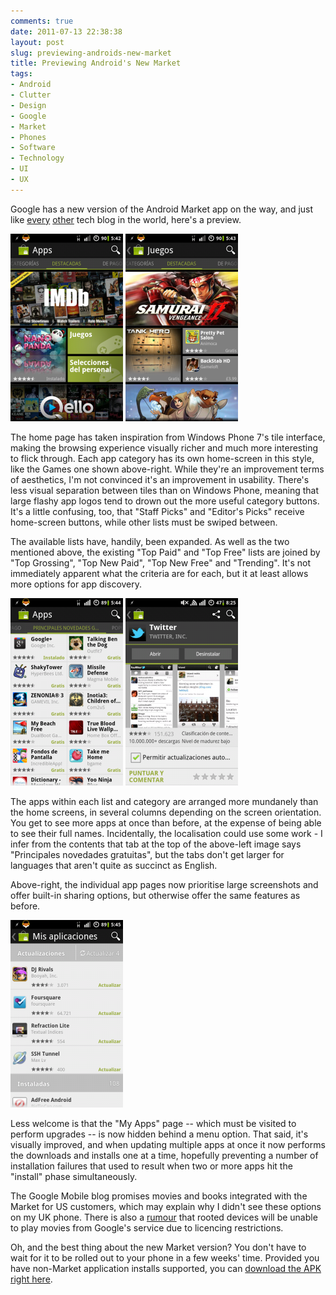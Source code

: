```yaml
---
comments: true
date: 2011-07-13 22:38:38
layout: post
slug: previewing-androids-new-market
title: Previewing Android's New Market
tags:
- Android
- Clutter
- Design
- Google
- Market
- Phones
- Software
- Technology
- UI
- UX
---
```


Google has a new version of the Android Market app on the way, and just like [every](http://www.engadget.com/2011/07/12/google-updating-android-market-app-on-phones-adding-movies-and/) [other](http://gizmodo.com/5820593/the-new-android-market-looks-like-a-windows-phone-app-which-means-it-looks-a-lot-better) tech blog in the world, here's a preview.

[![Android Market - Home](/img/blog/2011/07/screenshot-1310575369698-180x300.png)](/blog/2011/07/screenshot-1310575369698.png) [![Android Market - Games](/blog/2011/07/screenshot-1310575395208-180x300.png)](/blog/2011/07/screenshot-1310575395208.png)

The home page has taken inspiration from Windows Phone 7's tile interface, making the browsing experience visually richer and much more interesting to flick through.  Each app category has its own home-screen in this style, like the Games one shown above-right.  While they're an improvement terms of aesthetics, I'm not convinced it's an improvement in usability.  There's less visual separation between tiles than on Windows Phone, meaning that large flashy app logos tend to drown out the more useful category buttons.  It's a little confusing, too, that "Staff Picks" and "Editor's Picks" receive home-screen buttons, while other lists must be swiped between.

The available lists have, handily, been expanded.  As well as the two mentioned above, the existing "Top Paid" and "Top Free" lists are joined by "Top Grossing", "Top New Paid", "Top New Free" and "Trending".  It's not immediately apparent what the criteria are for each, but it at least allows more options for app discovery.

[![Android Market - "Top Free" List](/img/blog/2011/07/screenshot-1310575494319-180x300.png)](/blog/2011/07/screenshot-1310575494319.png) [![Android Market - App Page](/blog/2011/07/screenshot-1310585151980-180x300.png)](/blog/2011/07/screenshot-1310585151980.png)

The apps within each list and category are arranged more mundanely than the home screens, in several columns depending on the screen orientation. You get to see more apps at once than before, at the expense of being able to see their full names.  Incidentally, the localisation could use some work - I infer from the contents that tab at the top of the above-left image says "Principales novedades gratuitas", but the tabs don't get larger for languages that aren't quite as succinct as English.

Above-right, the individual app pages now prioritise large screenshots and offer built-in sharing options, but otherwise offer the same features as before.

[![Android Market - My Apps](/img/blog/2011/07/screenshot-1310575526495-180x300.png)](/blog/2011/07/screenshot-1310575526495.png)

Less welcome is that the "My Apps" page -- which must be visited to perform upgrades -- is now hidden behind a menu option.  That said, it's visually improved, and when updating multiple apps at once it now performs the downloads and installs one at a time, hopefully preventing a number of installation failures that used to result when two or more apps hit the "install" phase simultaneously.

The Google Mobile blog promises movies and books integrated with the Market for US customers, which may explain why I didn't see these options on my UK phone.  There is also a [rumour](http://www.androidcentral.com/google-movies-blocked-rooted-devices) that rooted devices will be unable to play movies from Google's service due to licencing restrictions.

Oh, and the best thing about the new Market version?  You don't have to wait for it to be rolled out to your phone in a few weeks' time.  Provided you have non-Market application installs supported, you can [download the APK right here](http://files.ianrenton.com/com.android.vending-1.apk).
